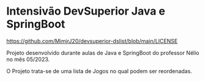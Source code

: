 # Intensivão DevSuperior Java e SpringBoot
https://github.com/MimjrJ20/devsuperior-dslist/blob/main/LICENSE

Projeto desenvolvido durante aulas de Java e SpringBoot do professor Nélio no mês 05/2023.

O Projeto trata-se de uma lista de Jogos no qual podem ser reordenadas.
